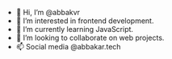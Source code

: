 - 👋 Hi, I’m @abbakvr
- 👀 I’m interested in frontend development.
- 🌱 I’m currently learning JavaScript.
- 💞️ I’m looking to collaborate on web projects.
- 📫 Social media @abbakar.tech

<!---
abbakvr/abbakvr is a ✨ special ✨ repository because its `README.md` (this file) appears on your GitHub profile.
You can click the Preview link to take a look at your changes.
--->
